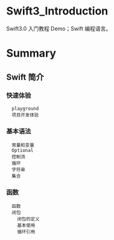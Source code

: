 # Swift3_Introduction
Swift3.0 入门教程 Demo；Swift 编程语言。

# Summary

## Swift 简介
   ### 快速体验
      playground
      项目开发体验
   ### 基本语法
      常量和变量
      Optional
      控制流
      循环
      字符串
      集合
   ### 函数
      函数
      闭包
        闭包的定义
        基本使用
        循环引用
